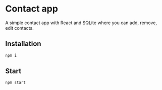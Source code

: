 # Contact app

A simple contact app with React and SQLite where you can add, remove, edit contacts.

## Installation

```bash
npm i
```

## Start

```bash
npm start
```